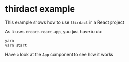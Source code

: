 # thirdact example

This example shows how to use `thirdact` in a React project

As it uses `create-react-app`, you just have to do:

```bash
yarn
yarn start
```

Have a look at the `App` component to see how it works